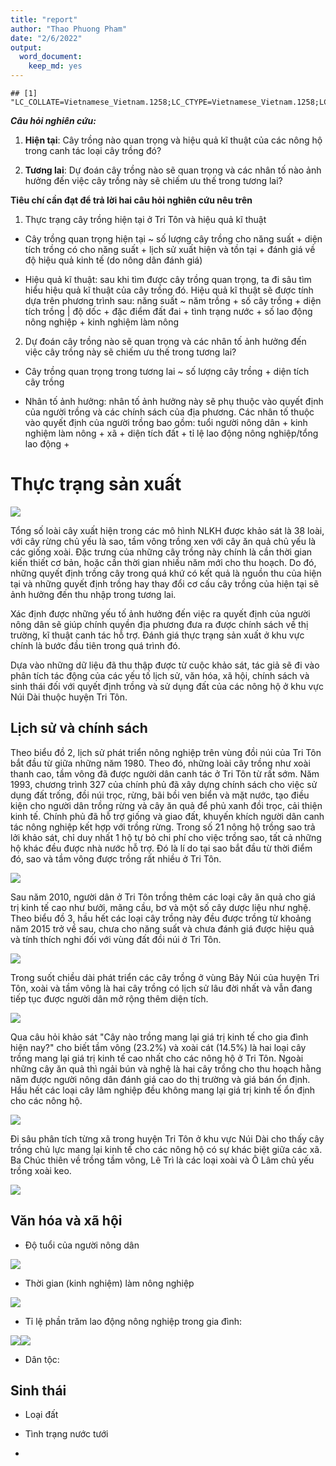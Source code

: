 ```yaml
---
title: "report"
author: "Thao Phuong Pham"
date: "2/6/2022"
output: 
  word_document:
    keep_md: yes
---
```





              
               

```
## [1] "LC_COLLATE=Vietnamese_Vietnam.1258;LC_CTYPE=Vietnamese_Vietnam.1258;LC_MONETARY=Vietnamese_Vietnam.1258;LC_NUMERIC=C;LC_TIME=Vietnamese_Vietnam.1258"
```

***Câu hỏi nghiên cứu:***

1. **Hiện tại**: Cây trồng nào quan trọng và hiệu quả kĩ thuật của các nông hộ trong canh tác loại cây trồng đó?

2. **Tương lai**: Dự đoán cây trồng nào sẽ quan trọng và các nhân tố nào ảnh hưởng đến việc cây trồng này sẽ chiếm ưu thế trong tương lai?

**Tiêu chí cần đạt để trả lời hai câu hỏi nghiên cứu nêu trên**

1. Thực trạng cây trồng hiện tại ở Tri Tôn và hiệu quả kĩ thuật

- Cây trồng quan trọng hiện tại ~ số lượng cây trồng cho năng suất + diện tích trồng có cho năng suất + lịch sử xuất hiện và tồn tại + đánh giá về độ hiệu quả kinh tế (do nông dân đánh giá)

- Hiệu quả kĩ thuật: sau khi tìm được cây trồng quan trọng, ta đi sâu tìm hiểu hiệu quả kĩ thuật của cây trồng đó.
Hiệu quả kĩ thuật sẽ được tính dựa trên phương trình sau: năng suất ~ năm trồng + số cây trồng + diện tích trồng | độ dốc + đặc điểm đất đai + tình trạng nước + số lao động nông nghiệp + kinh nghiệm làm nông

2. Dự đoán cây trồng nào sẽ quan trọng và các nhân tố ảnh hưởng đến việc cây trồng này sẽ chiếm ưu thế trong tương lai?

- Cây trồng quan trọng trong tương lai ~ số lượng cây trồng + diện tích cây trồng 

- Nhân tố ảnh hưởng: nhân tố ảnh hưởng này sẽ phụ thuộc vào quyết định của người trồng và các chính sách của địa phương. Các nhân tố thuộc vào quyết định của người trồng bao gồm: tuổi người nông dân + kinh nghiệm làm nông + xã + diện tích đất + tỉ lệ lao động nông nghiệp/tổng lao động + 

# Thực trạng sản xuất






![](report_files/figure-docx/unnamed-chunk-2-1.png)<!-- -->


Tổng số loài cây xuất hiện trong các mô hình NLKH được khảo sát là 38 loài, với cây rừng chủ yếu là sao, tầm vông trồng xen với cây ăn quả chủ yếu là các giống xoài. 
Đặc trưng của những cây trồng này chính là cần thời gian kiến thiết cơ bản, hoặc cần thời gian nhiều năm mới cho thu hoạch. Do đó, những quyết định trồng cây trong quá khứ có kết quả là nguồn thu của hiện tại và những quyết định trồng hay thay đổi cơ cấu cây trồng của hiện tại sẽ ảnh hưởng đến thu nhập trong tương lai.

Xác định được những yếu tố ảnh hưởng đến việc ra quyết định của người nông dân sẽ giúp chính quyền địa phương đưa ra được chính sách về thị trường, kĩ thuật canh tác hỗ trợ.
Đánh giá thực trạng sản xuất ở khu vực chính là bước đầu tiên trong quá trình đó.

Dựa vào những dữ liệu đã thu thập được từ cuộc khảo sát, tác giả sẽ đi vào phân tích tác động của các yếu tố lịch sử, văn hóa, xã hội, chính sách và sinh thái đối với quyết định trồng và sử dụng đất của các nông hộ ở khu vực Núi Dài thuộc huyện Tri Tôn.

## Lịch sử và chính sách

Theo biểu đồ 2, lịch sử phát triển nông nghiệp trên vùng đồi núi của Tri Tôn bắt đầu từ giữa những năm 1980. Theo đó, những loài cây trồng như xoài thanh cao, tầm vông đã được người dân canh tác ở Tri Tôn từ rất sớm. 
Năm 1993, chương trình 327 của chính phủ đã xây dựng chính sách cho việc sử dụng đất trống, đồi núi trọc, rừng, bãi bồi ven biển và mặt nước, tạo điều kiện cho người dân trồng rừng và cây ăn quả để phủ xanh đồi trọc, cải thiện kinh tế. Chính phủ đã hỗ trợ giống và giao đất, khuyến khích người dân canh tác nông nghiệp kết hợp với trồng rừng. Trong số 21 nông hộ trồng sao trả lởi khảo sát, chỉ duy nhất 1 hộ tự bỏ chi phí cho việc trồng sao, tất cả những hộ khác đều được nhà nước hỗ trợ.
Đó là lí do tại sao bắt đầu từ thời điểm đó, sao và tầm vông được trồng rất nhiều ở Tri Tôn. 

![](report_files/figure-docx/plant-history-1.png)<!-- -->


Sau năm 2010, người dân ở Tri Tôn trồng thêm các loại cây ăn quả cho giá trị kinh tế cao như bưởi, mãng cầu, bơ và một số cây dược liệu như nghệ. Theo biểu đồ 3, hầu hết các loại cây trồng này đều được trồng từ khoảng năm 2015 trở về sau, chưa cho năng suất và chưa đánh giá được hiệu quả và tính thích nghi đối với vùng đất đồi núi ở Tri Tôn.

![](report_files/figure-docx/new-plant-1.png)<!-- -->

Trong suốt chiều dài phát triển các cây trồng ở vùng Bảy Núi của huyện Tri Tôn, xoài và tầm vông là hai cây trồng có lịch sử lâu đời nhất và vẫn đang tiếp tục được người dân mở rộng thêm diện tích.


![](report_files/figure-docx/specific-plant-history-1.png)<!-- -->

Qua câu hỏi khảo sát "Cây nào trồng mang lại giá trị kinh tế cho gia đình hiện nay?" cho biết tầm vông (23.2%) và xoài cát (14.5%) là hai loại cây trồng mang lại giá trị kinh tế cao nhất cho các nông hộ ở Tri Tôn. Ngoài những cây ăn quả thì ngải bún và nghệ là hai cây trồng cho thu hoạch hằng năm được người nông dân đánh giá cao do thị trường và giá bán ổn định. 
Hầu hết các loại cây lâm nghiệp đều không mang lại giá trị kinh tế ổn định cho các nông hộ.




![](report_files/figure-docx/efficient-plant-plot-1.png)<!-- -->

Đi sâu phân tích từng xã trong huyện Tri Tôn ở khu vực Núi Dài cho thấy cây trồng chủ lực mang lại kinh tế cho các nông hộ có sự khác biệt giữa các xã. 
Ba Chúc thiên về trồng tầm vông, Lê Trì là các loại xoài và Ô Lâm chủ yếu trồng xoài keo. 


![](report_files/figure-docx/economic-plant-village-1.png)<!-- -->



## Văn hóa và xã hội 



- Độ tuổi của người nông dân

![](report_files/figure-docx/age-1.png)<!-- -->
- Thời gian (kinh nghiệm) làm nông nghiệp

![](report_files/figure-docx/agri_working-1.png)<!-- -->

- Tỉ lệ phần trăm lao động nông nghiệp trong gia đình:

![](report_files/figure-docx/unnamed-chunk-3-1.png)<!-- -->![](report_files/figure-docx/unnamed-chunk-3-2.png)<!-- -->

- Dân tộc:




## Sinh thái

- Loại đất

- Tình trạng nước tưới

- 


